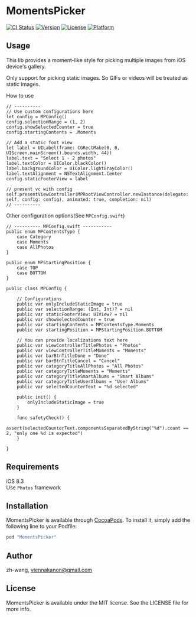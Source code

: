 # MomentsPicker

[![CI Status](http://img.shields.io/travis/zh-wang/MomentsPicker.svg?style=flat)](https://travis-ci.org/zh-wang/MomentsPicker)
[![Version](https://img.shields.io/cocoapods/v/MomentsPicker.svg?style=flat)](http://cocoapods.org/pods/MomentsPicker)
[![License](https://img.shields.io/cocoapods/l/MomentsPicker.svg?style=flat)](http://cocoapods.org/pods/MomentsPicker)
[![Platform](https://img.shields.io/cocoapods/p/MomentsPicker.svg?style=flat)](http://cocoapods.org/pods/MomentsPicker)

## Usage

This lib provides a moment-like style for picking multiple images from iOS device's gallery.  

Only support for picking static images. So GIFs or videos will be treated as static images.  

How to use  

    // ----------
    // Use custom configurations here
    let config = MPConfig()
    config.selectionRange = (1, 2)
    config.showSelectedCounter = true
    config.startingContents = .Moments

    // Add a static foot view
    let label = UILabel(frame: CGRectMake(0, 0, UIScreen.mainScreen().bounds.width, 44))
    label.text = "Select 1 - 2 photos"
    label.textColor = UIColor.blackColor()
    label.backgroundColor = UIColor.lightGrayColor()
    label.textAlignment = NSTextAlignment.Center
    config.staticFooterView = label

    // present vc with config
    self.presentViewController(MPRootViewController.newInstance(delegate: self, config: config), animated: true, completion: nil)
    // ----------

Other configuration options(See `MPConfig.swift`)  

    // ---------- MPConfig.swift -----------
    public enum MPContentsType {
        case Category
        case Moments
        case AllPhotos
    }

    public enum MPStartingPosition {
        case TOP
        case BOTTOM
    }

    public class MPConfig {

        // Configurations
        public var onlyIncludeStaticImage = true
        public var selectionRange: (Int, Int)? = nil
        public var staticFooterView: UIView? = nil
        public var showSelectedCounter = true
        public var startingContents = MPContentsType.Moments
        public var startingPosition = MPStartingPosition.BOTTOM

        // You can provide localizations text here
        public var viewControllerTitlePhotos = "Photos"
        public var viewControllerTitleMoments = "Moments"
        public var barBtnTitleDone = "Done"
        public var barBtnTitleCancel = "Cancel"
        public var categoryTitleAllPhotos = "All Photos"
        public var categoryTitleMoments = "Moments"
        public var categoryTitleSmartAlbums = "Smart Albums"
        public var categoryTitleUserAlbums = "User Albums"
        public var selectedCounterText = "%d selected"

        public init() {
            onlyIncludeStaticImage = true
        }

        func safetyCheck() {
            assert(selectedCounterText.componentsSeparatedByString("%d").count == 2, "only one %d is expected")
        }

    }

## Requirements

iOS 8.3  
Use `Photos` framework  

## Installation

MomentsPicker is available through [CocoaPods](http://cocoapods.org). To install
it, simply add the following line to your Podfile:

```ruby
pod "MomentsPicker"
```

## Author

zh-wang, viennakanon@gmail.com

## License

MomentsPicker is available under the MIT license. See the LICENSE file for more info.
